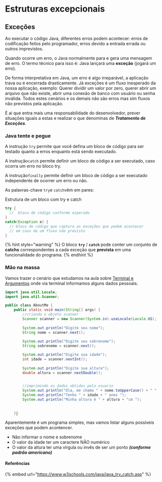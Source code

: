 # Estruturas excepcionais

## Exceções

Ao executar o código Java, diferentes erros podem acontecer: erros de codificação feitos pelo programador, erros devido a entrada errada ou outros imprevistos.

Quando ocorre um erro, o Java normalmente para e gera uma mensagem de erro. O termo técnico para isso é: Java lançará uma **exceção** (jogará um erro).

De forma interpretativa em Java, um erro é algo irreparável, a aplicação trava ou é encerrada drasticamente. Já exceções é um fluxo inesperado da nossa aplicação, exemplo: Querer dividir um valor por zero, querer abrir um arquivo que não existe, abrir uma conexão de banco com usuário ou senha inválida. Todos estes cenários e os demais não são erros mas sim fluxos não previstos pela aplicação.

É ai que entra mais uma responsabilidade do desenvolvedor, prever situações iguais a estas e realizar o que denominas de _**Tratamento de Exceções**_.

### Java tente e pegue

A instrução `try` permite que você defina um bloco de código para ser testado quanto a erros enquanto está sendo executado.

A instrução`catch` permite definir um bloco de código a ser executado, caso ocorra um erro no bloco try.

A instrução`finally` permite definir um bloco de código a ser executado independente de ocorrer um erro ou não.

As palavras-chave `try`e `catch`vêm em pares:&#x20;

Estrutura de um bloco com try e catch

```java
try {
  //  bloco de código conforme esperado
}
catch(Exception e) {
  // bloco de código que captura as exceções que podem acontecer
  // em caso de um fluxo não previsto
}
```

{% hint style="warning" %}
O bloco **`try`** / **`catch`** pode conter um conjunto de **catchs** correspondentes a cada exceção que **prevista** em uma funcionalidade do programa.
{% endhint %}

### Mão na massa

Vamos trazer o cenário que estudamos na aula sobre [Terminal e Argumentos](../sintaxe/terminal-e-argumentos.md) onde via terminal informamos alguns dados pessoais.

```java
import java.util.Locale;
import java.util.Scanner;

public class AboutMe {
    public static void main(String[] args) {
        //criando o objeto scanner
        Scanner scanner = new Scanner(System.in).useLocale(Locale.US);
        
        System.out.println("Digite seu nome");
        String nome = scanner.next();
        
        System.out.println("Digite seu sobrenome");
        String sobrenome = scanner.next();

        System.out.println("Digite sua idade");
        int idade = scanner.nextInt();
        
        System.out.println("Digite sua altura");
        double altura = scanner.nextDouble();

        
        //imprimindo os dados obtidos pelo usuario
        System.out.println("Ola, me chamo " + nome.toUpperCase() + " " + sobrenome.toUpperCase());
        System.out.println("Tenho " + idade + " anos ");
        System.out.println("Minha altura é " + altura + "cm ");
        
        
    }j
```

Aparentemente é um programa simples, mas vamos listar alguns possíveis exceções que podem acontencer.

* Não informar o nome e sobrenome
* O valor da idade ter um caractere NÃO numérico
* O valor da altura ter uma vírgula ou invês de ser um ponto _**(conforme padrão americano)**_





#### Referências

{% embed url="https://www.w3schools.com/java/java_try_catch.asp" %}
